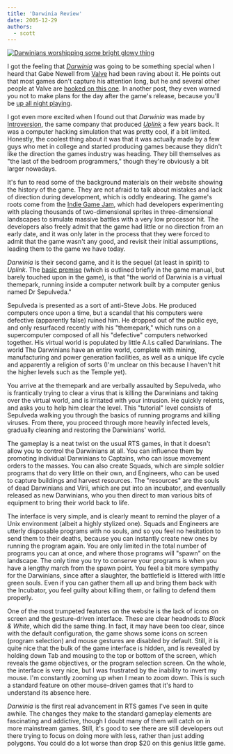```yaml
---
title: 'Darwinia Review'
date: 2005-12-29
authors:
  - scott
---
```


[![Darwinians worshipping some bright glowy thing](/images/blog-photos/darwinia.jpg)](/images/blog-photos/darwinia.jpg)

I got the feeling that [_Darwinia_](http://darwinia.co.uk/) was going to be something special when I heard that Gabe Newell from [Valve](http://www.valvesoftware.com/) had been raving about it. He points out that most games don't capture his attention long, but he and several other people at Valve are [hooked on this one](http://steampowered.com/Steam/Marketing/December9.2005/?l=english). In another post, they even warned you not to make plans for the day after the game's release, because you'll be [up all night playing](http://www.steampowered.com/Steam/Marketing/December2.2005/?l=english).

I got even more excited when I found out that _Darwinia_ was made by [Introversion](http://introversion.co.uk/), the same company that produced [_Uplink_](http://uplink.co.uk/) a few years back. It was a computer hacking simulation that was pretty cool, if a bit limited. Honestly, the coolest thing about it was that it was actually made by a few guys who met in college and started producing games because they didn't like the direction the games industry was heading. They bill themselves as "the last of the bedroom programmers," though they're obviously a bit larger nowadays.

It's fun to read some of the background materials on their website showing the history of the game. They are not afraid to talk about mistakes and lack of direction during development, which is oddly endearing. The game's roots come from the [Indie Game Jam](http://www.indiegamejam.com/), which had developers experimenting with placing thousands of two-dimensional sprites in three-dimensional landscapes to simulate massive battles with a very low processor hit. The developers also freely admit that the game had little or no direction from an early date, and it was only later in the process that they were forced to admit that the game wasn't any good, and revisit their initial assumptions, leading them to the game we have today.

_Darwinia_ is their second game, and it is the sequel (at least in spirit) to _Uplink_. The [basic premise](http://darwinia.co.uk/about/guide.html) (which is outlined briefly in the game manual, but barely touched upon in the game), is that "the world of Darwinia is a virtual themepark, running inside a computer network built by a computer genius named Dr Sepulveda."

Sepulveda is presented as a sort of anti-Steve Jobs. He produced computers once upon a time, but a scandal that his computers were defective (apparently false) ruined him. He dropped out of the public eye, and only resurfaced recently with his "themepark," which runs on a supercomputer composed of all his "defective" computers networked together. His virtual world is populated by little A.I.s called Darwinians. The world The Darwinians have an entire world, complete with mining, manufacturing and power generation facilities, as well as a unique life cycle and apparently a religion of sorts (I'm unclear on this because I haven't hit the higher levels such as the Temple yet).

You arrive at the themepark and are verbally assaulted by Sepulveda, who is frantically trying to clear a virus that is killing the Darwinians and taking over the virtual world, and is irritated with your intrusion. He quickly relents, and asks you to help him clear the level. This "tutorial" level consists of Sepulveda walking you through the basics of running programs and killing viruses. From there, you proceed through more heavily infected levels, gradually cleaning and restoring the Darwinians' world.

The gameplay is a neat twist on the usual RTS games, in that it doesn't allow you to control the Darwinians at all. You can influence them by promoting individual Darwinians to Captains, who can issue movement orders to the masses. You can also create Squads, which are simple soldier programs that do very little on their own, and Engineers, who can be used to capture buildings and harvest resources. The "resources" are the souls of dead Darwinians and Virii, which are put into an incubator, and eventually released as new Darwinians, who you then direct to man various bits of equipment to bring their world back to life.

The interface is very simple, and is clearly meant to remind the player of a Unix environment (albeit a highly stylized one). Squads and Engineers are utterly disposable programs with no souls, and so you feel no hesitation to send them to their deaths, because you can instantly create new ones by running the program again. You are only limited in the total number of programs you can at once, and where those programs will "spawn" on the landscape. The only time you try to conserve your programs is when you have a lengthy march from the spawn point. You feel a bit more sympathy for the Darwinians, since after a slaughter, the battlefield is littered with little green souls. Even if you can gather them all up and bring them back with the Incubator, you feel guilty about killing them, or failing to defend them properly.

One of the most trumpeted features on the website is the lack of icons on screen and the gesture-driven interface. These are clear headnods to _Black & White_, which did the same thing. In fact, it may have been too clear, since with the default configuration, the game shows some icons on screen (program selection) and mouse gestures are disabled by default. Still, it is quite nice that the bulk of the game interface is hidden, and is revealed by holding down Tab and mousing to the top or bottom of the screen, which reveals the game objectives, or the program selection screen. On the whole, the interface is very nice, but I was frustrated by the inability to invert my mouse. I'm constantly zooming up when I mean to zoom down. This is such a standard feature on other mouse-driven games that it's hard to understand its absence here.

_Darwinia_ is the first real advancement in RTS games I've seen in quite awhile. The changes they make to the standard gameplay elements are fascinating and addictive, though I doubt many of them will catch on in more mainstream games. Still, it's good to see there are still developers out there trying to focus on doing more with less, rather than just adding polygons. You could do a lot worse than drop $20 on this genius little game.
